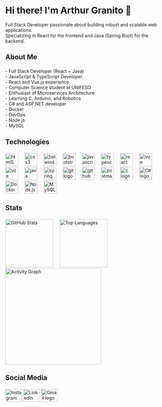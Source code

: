 <h1 align="left">Hi there! I'm Arthur Granito 👋</h1>

<p align="left">
  Full Stack Developer passionate about building robust and scalable web applications.<br>
  Specializing in React for the frontend and Java (Spring Boot) for the backend.
</p>

###

<h2 align="left">About Me</h2>

###

<p align="left">
- Full Stack Developer (React + Java)<br>
- JavaScript & TypeScript Developer<br>
- React and Vue.js experience<br>
- Computer Science student at UNIFESO<br>
- Enthusiast of Microservices Architecture<br>
- Learning C, Arduino, and Robotics<br>
- C# and ASP.NET developer<br>
- Docker<br>
- DevOps<br>
- Node.js<br>
- MySQL
</p>

###

<h2 align="left">Technologies</h2>

###

<div align="left">
  <img src="https://skillicons.dev/icons?i=html" height="40" alt="html5 logo" />
  <img width="12" />
  <img src="https://skillicons.dev/icons?i=css" height="40" alt="css3 logo" />
  <img width="12" />
  <img src="https://skillicons.dev/icons?i=tailwind" height="40" alt="tailwindcss logo" />
  <img width="12" />
  <img src="https://skillicons.dev/icons?i=bootstrap" height="40" alt="bootstrap logo" />
  <img width="12" />
  <img src="https://skillicons.dev/icons?i=js" height="40" alt="javascript logo" />
  <img width="12" />
  <img src="https://skillicons.dev/icons?i=ts" height="40" alt="typescript logo" />
  <img width="12" />
  <img src="https://skillicons.dev/icons?i=react" height="40" alt="react logo" />
  <img width="12" />
  <img src="https://skillicons.dev/icons?i=vue" height="40" alt="vue logo" />
  <img width="12" />
  <img src="https://skillicons.dev/icons?i=vite" height="40" alt="vite logo" />
  <img width="12" />
  <img src="https://skillicons.dev/icons?i=java" height="40" alt="java logo" />
  <img width="12" />
  <img src="https://skillicons.dev/icons?i=spring" height="40" alt="spring logo" />
  <img width="12" />
  <img src="https://skillicons.dev/icons?i=git" height="40" alt="git logo" />
  <img width="12" />
  <img src="https://skillicons.dev/icons?i=github" height="40" alt="github logo" />
  <img width="12" />
  <img src="https://skillicons.dev/icons?i=postman" height="40" alt="postman logo" />
  <img width="12" />
  <img src="https://skillicons.dev/icons?i=c" height="40" alt="c logo" />
  <img width="12" />
  <img src="https://skillicons.dev/icons?i=cs" height="40" alt="C# logo" />
  <img width="12" />
  <img src="https://skillicons.dev/icons?i=docker" height="40" alt="Docker logo" />
  <img width="12" />
  <img src="https://skillicons.dev/icons?i=nodejs" height="40" alt="Node.js logo" />
  <img width="12" />
  <img src="https://skillicons.dev/icons?i=mysql" height="40" alt="MySQL logo" />
</div>

###

<h2 align="left">Stats</h2>

###

<div align="left">
  <img src="https://github-readme-stats.vercel.app/api?username=arthurgranito&hide_title=false&hide_rank=false&show_icons=true&include_all_commits=true&count_private=true&disable_animations=false&theme=dark&locale=en&hide_border=false&order=1&custom_title=Arthur%20Granito%27s%20GitHub%20Stats" height="150" alt="GitHub Stats" />
  <img width="12" />
  <img src="https://github-readme-stats.vercel.app/api/top-langs?username=arthurgranito&locale=en&hide_title=false&layout=compact&card_width=320&langs_count=5&theme=dark&hide_border=false&order=2" height="150" alt="Top Languages" />
  <img src="https://github-readme-activity-graph.vercel.app/graph?username=arthurgranito&radius=16&theme=one-dark&area=true&order=5" height="300" alt="Activity Graph" />
</div>

###

<h2 align="left">Social Media</h2>

###

<div align="left">
  <a href="https://www.instagram.com/arthurgranito_/" target="_blank" style="text-decoration: none" >
    <img src="https://skillicons.dev/icons?i=instagram" width="52" height="40" alt="Instagram logo" />
  </a>
  <a href="https://www.linkedin.com/in/arthurgranito" target="_blank" style="text-decoration: none" >
    <img src="https://skillicons.dev/icons?i=linkedin" width="52" height="40" alt="LinkedIn logo" />
  </a>
  <a href="mailto:arthurgranito01@gmail.com" target="_blank" style="text-decoration: none" >
    <img src="https://skillicons.dev/icons?i=gmail" width="52" height="40" alt="Gmail logo" />
  </a>
</div>
